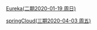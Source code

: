 
[Eureka(二期2020-01-19 周日)](https://ke.qq.com/webcourse/398381/100558952#taid=4185733393159213&vid=5285890810766677952)

[springCloud(三期2020-04-03 周五)](https://ke.qq.com/webcourse/398381/101809137#taid=7879113209943085&vid=5285890805990925158) 

